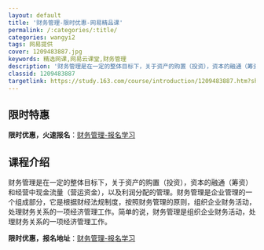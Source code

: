 ```yaml
---
layout: default
title: '财务管理-限时优惠-网易精品课'
permalink: /:categories/:title/
categories: wangyi2
tags: 网易提供
cover: 1209483887.jpg
keywords: 精选网课,网易云课堂,财务管理
description: '财务管理是在一定的整体目标下，关于资产的购置（投资），资本的融通（筹资）和经营中现金流量（营运资金），以及利润分配的管理'
classid: 1209483887
targetlink: https://study.163.com/course/introduction/1209483887.htm?share=1&shareId=1025206652&utm_campaign=share&utm_medium=iphoneShare&utm_source=&utm_u=1025206652
---
```


## 限时特惠

**限时优惠，火速报名**：[财务管理-报名学习](https://study.163.com/course/introduction/1209483887.htm?share=1&shareId=1025206652&utm_campaign=share&utm_medium=iphoneShare&utm_source=&utm_u=1025206652)

## 课程介绍

财务管理是在一定的整体目标下，关于资产的购置（投资），资本的融通（筹资）和经营中现金流量（营运资金），以及利润分配的管理。财务管理是企业管理的一个组成部分，它是根据财经法规制度，按照财务管理的原则，组织企业财务活动，处理财务关系的一项经济管理工作。简单的说，财务管理是组织企业财务活动，处理财务关系的一项经济管理工作。

**限时优惠，报名地址**：[财务管理-报名学习](https://study.163.com/course/introduction/1209483887.htm?share=1&shareId=1025206652&utm_campaign=share&utm_medium=iphoneShare&utm_source=&utm_u=1025206652)

